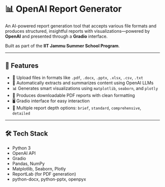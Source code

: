 # 📊 OpenAI Report Generator

An AI-powered report generation tool that accepts various file formats and produces structured, insightful reports with visualizations—powered by **OpenAI** and presented through a **Gradio** interface.

Built as part of the **IIT Jammu Summer School Program**.

---

## 🚀 Features

- 📁 Upload files in formats like `.pdf`, `.docx`, `.pptx`, `.xlsx`, `.csv`, `.txt`
- 🤖 Automatically extracts and summarizes content using OpenAI LLMs
- 📊 Generates smart visualizations using `matplotlib`, `seaborn`, and `plotly`
- 📝 Produces downloadable PDF reports with clean formatting
- 🖥️ Gradio interface for easy interaction
- 📐 Multiple report depth options: `brief`, `standard`, `comprehensive`, `detailed`

---

## 🛠️ Tech Stack

- Python 3
- OpenAI API
- Gradio
- Pandas, NumPy
- Matplotlib, Seaborn, Plotly
- ReportLab (for PDF generation)
- python-docx, python-pptx, openpyx
